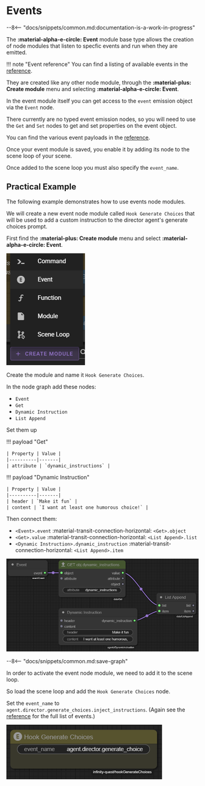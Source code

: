 # Events

--8<-- "docs/snippets/common.md:documentation-is-a-work-in-progress"

The **:material-alpha-e-circle: Event** module base type allows the creation of node modules that listen to specfic events and run when they are emitted.

!!! note "Event reference"
    You can find a listing of available events in the [reference](../reference/events.md).

They are created like any other node module, through the **:material-plus: Create module** menu and selecting **:material-alpha-e-circle: Event**.

In the event module itself you can get access to the `event` emission object via the `Event` node.

There currently are no typed event emission nodes, so you will need to use the `Get` and `Set` nodes to get and set properties on the event object.

You can find the various event payloads in the [reference](../reference/events.md).

Once your event module is saved, you enable it by adding its node to the scene loop of your scene.

Once added to the scene loop you must also specify the `event_name`.


## Practical Example

The following example demonstrates how to use events node modules.

We will create a new event node module called `Hook Generate Choices` that will be used to add a custom instruction to the director agent's generate choices prompt.

First find the **:material-plus: Create module** menu and select **:material-alpha-e-circle: Event**.

![Example of an event node module](../img/events-0003.png)

Create the module and name it `Hook Generate Choices`.

In the node graph add these nodes:

- `Event`
- `Get`
- `Dynamic Instruction`
- `List Append`

Set them up

!!! payload "Get"

    | Property | Value |
    |----------|-------|
    | attribute | `dynamic_instructions` |

!!! payload "Dynamic Instruction"

    | Property | Value |
    |----------|-------|
    | header | `Make it fun` |
    | content | `I want at least one humorous choice!` |

Then connect them:

- `<Event>.event` :material-transit-connection-horizontal: `<Get>.object`
- `<Get>.value` :material-transit-connection-horizontal: `<List Append>.list`
- `<Dynamic Instruction>.dynamic_instruction` :material-transit-connection-horizontal: `<List Append>.item`

![Example of an event node module](../img/events-0001.png)

--8<-- "docs/snippets/common.md:save-graph"

In order to activate the event node module, we need to add it to the scene loop.

So load the scene loop and add the `Hook Generate Choices` node.

Set the `event_name` to `agent.director.generate_choices.inject_instructions`. (Again see the [reference](../reference/events.md) for the full list of events.)

![Example of an event node module](../img/events-0002.png)
